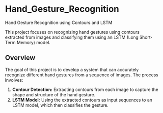 # Hand_Gesture_Recognition
Hand Gesture Recognition using Contours and LSTM

This project focuses on recognizing hand gestures using contours extracted from images and classifying them using an LSTM (Long Short-Term Memory) model.

## Overview

The goal of this project is to develop a system that can accurately recognize different hand gestures from a sequence of images. The process involves:

1. **Contour Detection:** Extracting contours from each image to capture the shape and structure of the hand gesture.
2. **LSTM Model:** Using the extracted contours as input sequences to an LSTM model, which then classifies the gesture.
